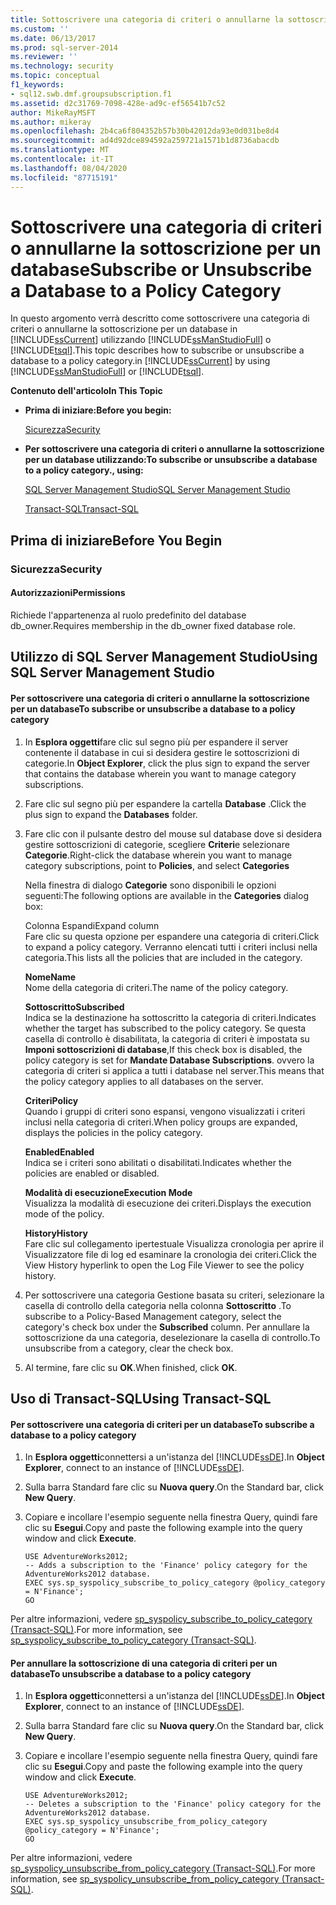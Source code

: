 ```yaml
---
title: Sottoscrivere una categoria di criteri o annullarne la sottoscrizione per un database | Microsoft Docs
ms.custom: ''
ms.date: 06/13/2017
ms.prod: sql-server-2014
ms.reviewer: ''
ms.technology: security
ms.topic: conceptual
f1_keywords:
- sql12.swb.dmf.groupsubscription.f1
ms.assetid: d2c31769-7098-428e-ad9c-ef56541b7c52
author: MikeRayMSFT
ms.author: mikeray
ms.openlocfilehash: 2b4ca6f804352b57b30b42012da93e0d031be8d4
ms.sourcegitcommit: ad4d92dce894592a259721a1571b1d8736abacdb
ms.translationtype: MT
ms.contentlocale: it-IT
ms.lasthandoff: 08/04/2020
ms.locfileid: "87715191"
---
```

# <a name="subscribe-or-unsubscribe-a-database--to-a-policy-category"></a><span data-ttu-id="83630-102">Sottoscrivere una categoria di criteri o annullarne la sottoscrizione per un database</span><span class="sxs-lookup"><span data-stu-id="83630-102">Subscribe or Unsubscribe a Database  to a Policy Category</span></span>
  <span data-ttu-id="83630-103">In questo argomento verrà descritto come sottoscrivere una categoria di criteri o annullarne la sottoscrizione per un database in [!INCLUDE[ssCurrent](../../includes/sscurrent-md.md)] utilizzando [!INCLUDE[ssManStudioFull](../../includes/ssmanstudiofull-md.md)] o [!INCLUDE[tsql](../../includes/tsql-md.md)].</span><span class="sxs-lookup"><span data-stu-id="83630-103">This topic describes how to subscribe or unsubscribe a database to a policy category.in [!INCLUDE[ssCurrent](../../includes/sscurrent-md.md)] by using [!INCLUDE[ssManStudioFull](../../includes/ssmanstudiofull-md.md)] or [!INCLUDE[tsql](../../includes/tsql-md.md)].</span></span>  
  
 <span data-ttu-id="83630-104">**Contenuto dell'articolo**</span><span class="sxs-lookup"><span data-stu-id="83630-104">**In This Topic**</span></span>  
  
-   <span data-ttu-id="83630-105">**Prima di iniziare:**</span><span class="sxs-lookup"><span data-stu-id="83630-105">**Before you begin:**</span></span>  
  
     [<span data-ttu-id="83630-106">Sicurezza</span><span class="sxs-lookup"><span data-stu-id="83630-106">Security</span></span>](#Security)  
  
-   <span data-ttu-id="83630-107">**Per sottoscrivere una categoria di criteri o annullarne la sottoscrizione per un database utilizzando:**</span><span class="sxs-lookup"><span data-stu-id="83630-107">**To subscribe or unsubscribe a database to a policy category., using:**</span></span>  
  
     [<span data-ttu-id="83630-108">SQL Server Management Studio</span><span class="sxs-lookup"><span data-stu-id="83630-108">SQL Server Management Studio</span></span>](#SSMSProcedure)  
  
     [<span data-ttu-id="83630-109">Transact-SQL</span><span class="sxs-lookup"><span data-stu-id="83630-109">Transact-SQL</span></span>](#TsqlProcedure)  
  
##  <a name="before-you-begin"></a><a name="BeforeYouBegin"></a> <span data-ttu-id="83630-110">Prima di iniziare</span><span class="sxs-lookup"><span data-stu-id="83630-110">Before You Begin</span></span>  
  
###  <a name="security"></a><a name="Security"></a> <span data-ttu-id="83630-111">Sicurezza</span><span class="sxs-lookup"><span data-stu-id="83630-111">Security</span></span>  
  
####  <a name="permissions"></a><a name="Permissions"></a> <span data-ttu-id="83630-112">Autorizzazioni</span><span class="sxs-lookup"><span data-stu-id="83630-112">Permissions</span></span>  
 <span data-ttu-id="83630-113">Richiede l'appartenenza al ruolo predefinito del database db_owner.</span><span class="sxs-lookup"><span data-stu-id="83630-113">Requires membership in the db_owner fixed database role.</span></span>  
  
##  <a name="using-sql-server-management-studio"></a><a name="SSMSProcedure"></a> <span data-ttu-id="83630-114">Utilizzo di SQL Server Management Studio</span><span class="sxs-lookup"><span data-stu-id="83630-114">Using SQL Server Management Studio</span></span>  
  
#### <a name="to-subscribe-or-unsubscribe-a-database-to-a-policy-category"></a><span data-ttu-id="83630-115">Per sottoscrivere una categoria di criteri o annullarne la sottoscrizione per un database</span><span class="sxs-lookup"><span data-stu-id="83630-115">To subscribe or unsubscribe a database to a policy category</span></span>  
  
1.  <span data-ttu-id="83630-116">In **Esplora oggetti**fare clic sul segno più per espandere il server contenente il database in cui si desidera gestire le sottoscrizioni di categorie.</span><span class="sxs-lookup"><span data-stu-id="83630-116">In **Object Explorer**, click the plus sign to expand the server that contains the database wherein you want to manage category subscriptions.</span></span>  
  
2.  <span data-ttu-id="83630-117">Fare clic sul segno più per espandere la cartella **Database** .</span><span class="sxs-lookup"><span data-stu-id="83630-117">Click the plus sign to expand the **Databases** folder.</span></span>  
  
3.  <span data-ttu-id="83630-118">Fare clic con il pulsante destro del mouse sul database dove si desidera gestire sottoscrizioni di categorie, scegliere **Criteri**e selezionare **Categorie**.</span><span class="sxs-lookup"><span data-stu-id="83630-118">Right-click the database wherein you want to manage category subscriptions, point to **Policies**, and select **Categories**</span></span>  
  
     <span data-ttu-id="83630-119">Nella finestra di dialogo **Categorie** sono disponibili le opzioni seguenti:</span><span class="sxs-lookup"><span data-stu-id="83630-119">The following options are available in the **Categories** dialog box:</span></span>  
  
     <span data-ttu-id="83630-120">Colonna Espandi</span><span class="sxs-lookup"><span data-stu-id="83630-120">Expand column</span></span>  
     <span data-ttu-id="83630-121">Fare clic su questa opzione per espandere una categoria di criteri.</span><span class="sxs-lookup"><span data-stu-id="83630-121">Click to expand a policy category.</span></span> <span data-ttu-id="83630-122">Verranno elencati tutti i criteri inclusi nella categoria.</span><span class="sxs-lookup"><span data-stu-id="83630-122">This lists all the policies that are included in the category.</span></span>  
  
     <span data-ttu-id="83630-123">**Nome**</span><span class="sxs-lookup"><span data-stu-id="83630-123">**Name**</span></span>  
     <span data-ttu-id="83630-124">Nome della categoria di criteri.</span><span class="sxs-lookup"><span data-stu-id="83630-124">The name of the policy category.</span></span>  
  
     <span data-ttu-id="83630-125">**Sottoscritto**</span><span class="sxs-lookup"><span data-stu-id="83630-125">**Subscribed**</span></span>  
     <span data-ttu-id="83630-126">Indica se la destinazione ha sottoscritto la categoria di criteri.</span><span class="sxs-lookup"><span data-stu-id="83630-126">Indicates whether the target has subscribed to the policy category.</span></span> <span data-ttu-id="83630-127">Se questa casella di controllo è disabilitata, la categoria di criteri è impostata su **Imponi sottoscrizioni di database**,</span><span class="sxs-lookup"><span data-stu-id="83630-127">If this check box is disabled, the policy category is set for **Mandate Database Subscriptions**.</span></span> <span data-ttu-id="83630-128">ovvero la categoria di criteri si applica a tutti i database nel server.</span><span class="sxs-lookup"><span data-stu-id="83630-128">This means that the policy category applies to all databases on the server.</span></span>  
  
     <span data-ttu-id="83630-129">**Criteri**</span><span class="sxs-lookup"><span data-stu-id="83630-129">**Policy**</span></span>  
     <span data-ttu-id="83630-130">Quando i gruppi di criteri sono espansi, vengono visualizzati i criteri inclusi nella categoria di criteri.</span><span class="sxs-lookup"><span data-stu-id="83630-130">When policy groups are expanded, displays the policies in the policy category.</span></span>  
  
     <span data-ttu-id="83630-131">**Enabled**</span><span class="sxs-lookup"><span data-stu-id="83630-131">**Enabled**</span></span>  
     <span data-ttu-id="83630-132">Indica se i criteri sono abilitati o disabilitati.</span><span class="sxs-lookup"><span data-stu-id="83630-132">Indicates whether the policies are enabled or disabled.</span></span>  
  
     <span data-ttu-id="83630-133">**Modalità di esecuzione**</span><span class="sxs-lookup"><span data-stu-id="83630-133">**Execution Mode**</span></span>  
     <span data-ttu-id="83630-134">Visualizza la modalità di esecuzione dei criteri.</span><span class="sxs-lookup"><span data-stu-id="83630-134">Displays the execution mode of the policy.</span></span>  
  
     <span data-ttu-id="83630-135">**History**</span><span class="sxs-lookup"><span data-stu-id="83630-135">**History**</span></span>  
     <span data-ttu-id="83630-136">Fare clic sul collegamento ipertestuale Visualizza cronologia per aprire il Visualizzatore file di log ed esaminare la cronologia dei criteri.</span><span class="sxs-lookup"><span data-stu-id="83630-136">Click the View History hyperlink to open the Log File Viewer to see the policy history.</span></span>  
  
4.  <span data-ttu-id="83630-137">Per sottoscrivere una categoria Gestione basata su criteri, selezionare la casella di controllo della categoria nella colonna **Sottoscritto** .</span><span class="sxs-lookup"><span data-stu-id="83630-137">To subscribe to a Policy-Based Management category, select the category's check box under the **Subscribed** column.</span></span> <span data-ttu-id="83630-138">Per annullare la sottoscrizione da una categoria, deselezionare la casella di controllo.</span><span class="sxs-lookup"><span data-stu-id="83630-138">To unsubscribe from a category, clear the check box.</span></span>  
  
5.  <span data-ttu-id="83630-139">Al termine, fare clic su **OK**.</span><span class="sxs-lookup"><span data-stu-id="83630-139">When finished, click **OK**.</span></span>  
  
##  <a name="using-transact-sql"></a><a name="TsqlProcedure"></a> <span data-ttu-id="83630-140">Uso di Transact-SQL</span><span class="sxs-lookup"><span data-stu-id="83630-140">Using Transact-SQL</span></span>  
  
#### <a name="to-subscribe-a-database-to-a-policy-category"></a><span data-ttu-id="83630-141">Per sottoscrivere una categoria di criteri per un database</span><span class="sxs-lookup"><span data-stu-id="83630-141">To subscribe a database to a policy category</span></span>  
  
1.  <span data-ttu-id="83630-142">In **Esplora oggetti**connettersi a un'istanza del [!INCLUDE[ssDE](../../includes/ssde-md.md)].</span><span class="sxs-lookup"><span data-stu-id="83630-142">In **Object Explorer**, connect to an instance of [!INCLUDE[ssDE](../../includes/ssde-md.md)].</span></span>  
  
2.  <span data-ttu-id="83630-143">Sulla barra Standard fare clic su **Nuova query**.</span><span class="sxs-lookup"><span data-stu-id="83630-143">On the Standard bar, click **New Query**.</span></span>  
  
3.  <span data-ttu-id="83630-144">Copiare e incollare l'esempio seguente nella finestra Query, quindi fare clic su **Esegui**.</span><span class="sxs-lookup"><span data-stu-id="83630-144">Copy and paste the following example into the query window and click **Execute**.</span></span>  
  
    ```  
    USE AdventureWorks2012;  
    -- Adds a subscription to the 'Finance' policy category for the AdventureWorks2012 database.  
    EXEC sys.sp_syspolicy_subscribe_to_policy_category @policy_category = N'Finance';  
    GO  
    ```  
  
 <span data-ttu-id="83630-145">Per altre informazioni, vedere [sp_syspolicy_subscribe_to_policy_category &#40;Transact-SQL&#41;](/sql/relational-databases/system-stored-procedures/sp-syspolicy-subscribe-to-policy-category-transact-sql).</span><span class="sxs-lookup"><span data-stu-id="83630-145">For more information, see [sp_syspolicy_subscribe_to_policy_category &#40;Transact-SQL&#41;](/sql/relational-databases/system-stored-procedures/sp-syspolicy-subscribe-to-policy-category-transact-sql).</span></span>  
  
#### <a name="to-unsubscribe-a-database-to-a-policy-category"></a><span data-ttu-id="83630-146">Per annullare la sottoscrizione di una categoria di criteri per un database</span><span class="sxs-lookup"><span data-stu-id="83630-146">To unsubscribe a database to a policy category</span></span>  
  
1.  <span data-ttu-id="83630-147">In **Esplora oggetti**connettersi a un'istanza del [!INCLUDE[ssDE](../../includes/ssde-md.md)].</span><span class="sxs-lookup"><span data-stu-id="83630-147">In **Object Explorer**, connect to an instance of [!INCLUDE[ssDE](../../includes/ssde-md.md)].</span></span>  
  
2.  <span data-ttu-id="83630-148">Sulla barra Standard fare clic su **Nuova query**.</span><span class="sxs-lookup"><span data-stu-id="83630-148">On the Standard bar, click **New Query**.</span></span>  
  
3.  <span data-ttu-id="83630-149">Copiare e incollare l'esempio seguente nella finestra Query, quindi fare clic su **Esegui**.</span><span class="sxs-lookup"><span data-stu-id="83630-149">Copy and paste the following example into the query window and click **Execute**.</span></span>  
  
    ```  
    USE AdventureWorks2012;  
    -- Deletes a subscription to the 'Finance' policy category for the AdventureWorks2012 database.  
    EXEC sys.sp_syspolicy_unsubscribe_from_policy_category @policy_category = N'Finance';  
    GO  
    ```  
  
 <span data-ttu-id="83630-150">Per altre informazioni, vedere [sp_syspolicy_unsubscribe_from_policy_category &#40;Transact-SQL&#41;](/sql/relational-databases/system-stored-procedures/sp-syspolicy-unsubscribe-from-policy-category-transact-sql).</span><span class="sxs-lookup"><span data-stu-id="83630-150">For more information, see [sp_syspolicy_unsubscribe_from_policy_category &#40;Transact-SQL&#41;](/sql/relational-databases/system-stored-procedures/sp-syspolicy-unsubscribe-from-policy-category-transact-sql).</span></span>  
  
  
